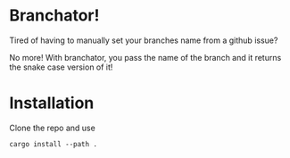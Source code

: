# Branchator!

Tired of having to manually set your branches name from a github issue? 

No more! With branchator, you pass the name of the branch and it returns the snake case version of it!

# Installation

Clone the repo and use 

```
cargo install --path .
```

